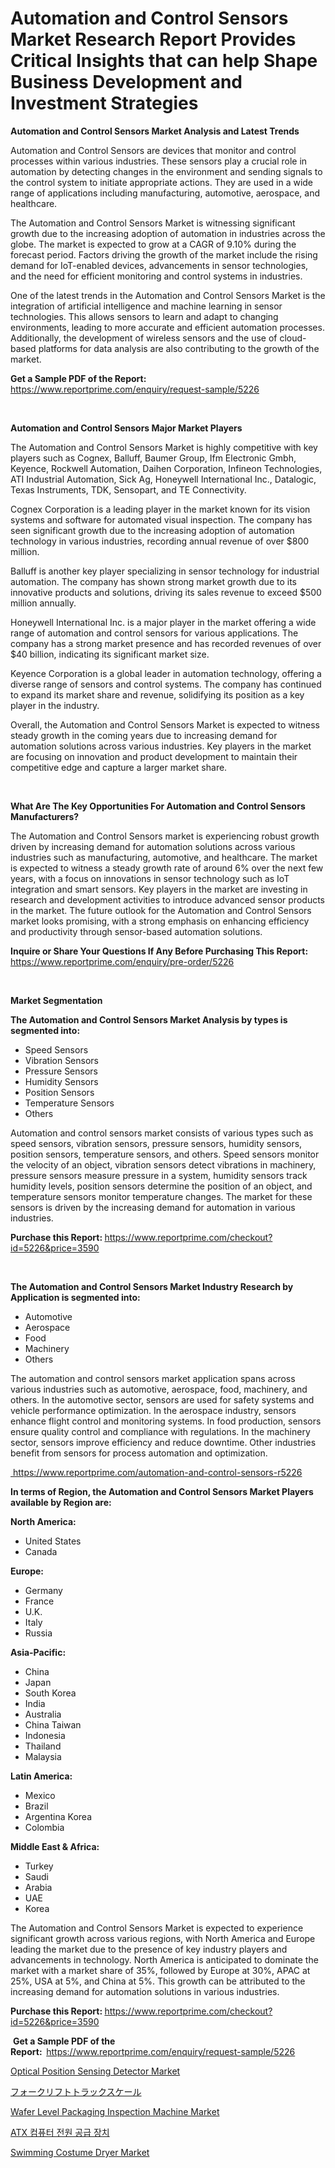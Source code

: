 <p><h1>Automation and Control Sensors Market Research Report Provides Critical Insights that can help Shape Business Development and Investment Strategies</h1></p><p><strong>Automation and Control Sensors Market Analysis and Latest Trends</strong></p>
<p><p>Automation and Control Sensors are devices that monitor and control processes within various industries. These sensors play a crucial role in automation by detecting changes in the environment and sending signals to the control system to initiate appropriate actions. They are used in a wide range of applications including manufacturing, automotive, aerospace, and healthcare.</p><p>The Automation and Control Sensors Market is witnessing significant growth due to the increasing adoption of automation in industries across the globe. The market is expected to grow at a CAGR of 9.10% during the forecast period. Factors driving the growth of the market include the rising demand for IoT-enabled devices, advancements in sensor technologies, and the need for efficient monitoring and control systems in industries.</p><p>One of the latest trends in the Automation and Control Sensors Market is the integration of artificial intelligence and machine learning in sensor technologies. This allows sensors to learn and adapt to changing environments, leading to more accurate and efficient automation processes. Additionally, the development of wireless sensors and the use of cloud-based platforms for data analysis are also contributing to the growth of the market.</p></p>
<p><strong>Get a Sample PDF of the Report:&nbsp;</strong> <a href="https://www.reportprime.com/enquiry/request-sample/5226">https://www.reportprime.com/enquiry/request-sample/5226</a></p>
<p>&nbsp;</p>
<p><strong>Automation and Control Sensors Major Market Players</strong></p>
<p><p>The Automation and Control Sensors Market is highly competitive with key players such as Cognex, Balluff, Baumer Group, Ifm Electronic Gmbh, Keyence, Rockwell Automation, Daihen Corporation, Infineon Technologies, ATI Industrial Automation, Sick Ag, Honeywell International Inc., Datalogic, Texas Instruments, TDK, Sensopart, and TE Connectivity.</p><p>Cognex Corporation is a leading player in the market known for its vision systems and software for automated visual inspection. The company has seen significant growth due to the increasing adoption of automation technology in various industries, recording annual revenue of over $800 million.</p><p>Balluff is another key player specializing in sensor technology for industrial automation. The company has shown strong market growth due to its innovative products and solutions, driving its sales revenue to exceed $500 million annually.</p><p>Honeywell International Inc. is a major player in the market offering a wide range of automation and control sensors for various applications. The company has a strong market presence and has recorded revenues of over $40 billion, indicating its significant market size.</p><p>Keyence Corporation is a global leader in automation technology, offering a diverse range of sensors and control systems. The company has continued to expand its market share and revenue, solidifying its position as a key player in the industry.</p><p>Overall, the Automation and Control Sensors Market is expected to witness steady growth in the coming years due to increasing demand for automation solutions across various industries. Key players in the market are focusing on innovation and product development to maintain their competitive edge and capture a larger market share.</p></p>
<p>&nbsp;</p>
<p><strong>What Are The Key Opportunities For Automation and Control Sensors Manufacturers?</strong></p>
<p><p>The Automation and Control Sensors market is experiencing robust growth driven by increasing demand for automation solutions across various industries such as manufacturing, automotive, and healthcare. The market is expected to witness a steady growth rate of around 6% over the next few years, with a focus on innovations in sensor technology such as IoT integration and smart sensors. Key players in the market are investing in research and development activities to introduce advanced sensor products in the market. The future outlook for the Automation and Control Sensors market looks promising, with a strong emphasis on enhancing efficiency and productivity through sensor-based automation solutions.</p></p>
<p><strong>Inquire or Share Your Questions If Any Before Purchasing This Report:</strong> <a href="https://www.reportprime.com/enquiry/pre-order/5226">https://www.reportprime.com/enquiry/pre-order/5226</a></p>
<p>&nbsp;</p>
<p><strong>Market Segmentation</strong></p>
<p><strong>The Automation and Control Sensors Market Analysis by types is segmented into:</strong></p>
<p><ul><li>Speed Sensors</li><li>Vibration Sensors</li><li>Pressure Sensors</li><li>Humidity Sensors</li><li>Position Sensors</li><li>Temperature Sensors</li><li>Others</li></ul></p>
<p><p>Automation and control sensors market consists of various types such as speed sensors, vibration sensors, pressure sensors, humidity sensors, position sensors, temperature sensors, and others. Speed sensors monitor the velocity of an object, vibration sensors detect vibrations in machinery, pressure sensors measure pressure in a system, humidity sensors track humidity levels, position sensors determine the position of an object, and temperature sensors monitor temperature changes. The market for these sensors is driven by the increasing demand for automation in various industries.</p></p>
<p><strong>Purchase this Report:&nbsp;</strong><a href="https://www.reportprime.com/checkout?id=5226&price=3590">https://www.reportprime.com/checkout?id=5226&price=3590</a></p>
<p>&nbsp;</p>
<p><strong>The Automation and Control Sensors Market Industry Research by Application is segmented into:</strong></p>
<p><ul><li>Automotive</li><li>Aerospace</li><li>Food</li><li>Machinery</li><li>Others</li></ul></p>
<p><p>The automation and control sensors market application spans across various industries such as automotive, aerospace, food, machinery, and others. In the automotive sector, sensors are used for safety systems and vehicle performance optimization. In the aerospace industry, sensors enhance flight control and monitoring systems. In food production, sensors ensure quality control and compliance with regulations. In the machinery sector, sensors improve efficiency and reduce downtime. Other industries benefit from sensors for process automation and optimization.</p></p>
<p><a href="https://www.reportprime.com/automation-and-control-sensors-r5226">&nbsp;https://www.reportprime.com/automation-and-control-sensors-r5226</a></p>
<p><strong>In terms of Region, the Automation and Control Sensors Market Players available by Region are:</strong></p>
<p>
    <p> <strong> North America: </strong>
        <ul>
            <li>United States</li>
            <li>Canada</li>
        </ul>
        </p> 
    <p> <strong> Europe: </strong>
        <ul>
            <li>Germany</li>
            <li>France</li>
            <li>U.K.</li>
            <li>Italy</li>
            <li>Russia</li>
        </ul>
        </p> 
    <p> <strong> Asia-Pacific: </strong>
        <ul>
            <li>China</li>
            <li>Japan</li>
            <li>South Korea</li>
            <li>India</li>
            <li>Australia</li>
            <li>China Taiwan</li>
            <li>Indonesia</li>
            <li>Thailand</li>
            <li>Malaysia</li>
        </ul>
        </p> 
    <p> <strong> Latin America: </strong>
        <ul>
            <li>Mexico</li>
            <li>Brazil</li>
            <li>Argentina Korea</li>
            <li>Colombia</li>
        </ul>
        </p> 
    <p> <strong> Middle East & Africa: </strong>
        <ul>
            <li>Turkey</li>
            <li>Saudi</li>
            <li>Arabia</li>
            <li>UAE</li>
            <li>Korea</li>
        </ul>
    </p>
    </p>
<p><p>The Automation and Control Sensors Market is expected to experience significant growth across various regions, with North America and Europe leading the market due to the presence of key industry players and advancements in technology. North America is anticipated to dominate the market with a market share of 35%, followed by Europe at 30%, APAC at 25%, USA at 5%, and China at 5%. This growth can be attributed to the increasing demand for automation solutions in various industries.</p></p>
<p><strong>Purchase this Report: </strong><a href="https://www.reportprime.com/checkout?id=5226&price=3590">https://www.reportprime.com/checkout?id=5226&price=3590</a></p>
<p>&nbsp;<strong>Get a Sample PDF of the Report:&nbsp;&nbsp;</strong><a href="https://www.reportprime.com/enquiry/request-sample/5226">https://www.reportprime.com/enquiry/request-sample/5226</a></p>
<p><strong></strong></p>
<p><p><a href="https://github.com/Alonsoolds3wq1d81czn8rbol/Market-Research-Report-List-2/blob/main/optical-position-sensing-detector-market.md">Optical Position Sensing Detector Market</a></p><p><a href="https://github.com/MacyOrn/Market-Research-Report-List-1/blob/main/349272274009.md">フォークリフトトラックスケール</a></p><p><a href="https://github.com/yemakinde/Market-Research-Report-List-2/blob/main/wafer-level-packaging-inspection-machine-market.md">Wafer Level Packaging Inspection Machine Market</a></p><p><a href="https://github.com/iansanftyord09878/Market-Research-Report-List-1/blob/main/356192870573.md">ATX 컴퓨터 전원 공급 장치</a></p><p><a href="https://issuu.com/reportprime-2/docs/swimming-costume-dryer-market-size-2030.pptx">Swimming Costume Dryer Market</a></p></p>